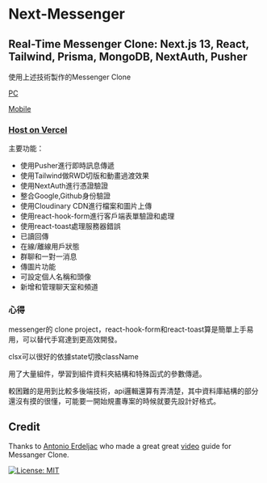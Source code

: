 # Next-Messenger

## Real-Time Messenger Clone: Next.js 13, React, Tailwind, Prisma, MongoDB, NextAuth, Pusher

使用上述技術製作的Messenger Clone

[PC](https://github.com/clspeter/next-messenger/assets/16301430/c8a407b8-89f3-492b-a299-37826b223710)

[Mobile](https://github.com/clspeter/next-messenger/assets/16301430/37fa1114-8a7d-4128-a949-ab8a25c6daf0)

### [Host on Vercel](https://next-messenger-six.vercel.app/)

主要功能：

- 使用Pusher進行即時訊息傳遞
- 使用Tailwind做RWD切版和動畫過渡效果
- 使用NextAuth進行憑證驗證
- 整合Google,Github身份驗證
- 使用Cloudinary CDN進行檔案和圖片上傳
- 使用react-hook-form進行客戶端表單驗證和處理
- 使用react-toast處理服務器錯誤
- 已讀回傳
- 在線/離線用戶狀態
- 群聊和一對一消息
- 傳圖片功能
- 可設定個人名稱和頭像
- 新增和管理聊天室和頻道

### 心得

messenger的 clone project，react-hook-form和react-toast算是簡單上手易用，可以替代手寫達到更高效開發。

clsx可以很好的依據state切換className

用了大量組件，學習到組件資料夾結構和特殊函式的參數傳遞。

較困難的是用到比較多後端技術，api邏輯還算有弄清楚，其中資料庫結構的部分還沒有摸的很懂，可能要一開始規畫專案的時候就要先設計好格式。

## Credit

Thanks to [Antonio Erdeljac](https://www.linkedin.com/in/antonio-erdeljac/) who made a great great [video](https://www.youtube.com/watch?v=PGPGcKBpAk8) guide for Messanger Clone.

[![License: MIT](https://img.shields.io/badge/License-MIT-yellow.svg)](https://opensource.org/licenses/MIT)
